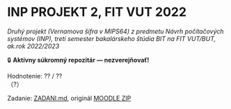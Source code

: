 # INP PROJEKT 2, FIT VUT 2022

*Druhý projekt (Vernamova šifra v MIPS64) z predmetu Návrh počítačových systémov (INP), tretí semester bakalárskeho štúdia BIT na FIT VUT/BUT, ak.rok 2022/2023*

🔒 **Aktívny súkromný repozitár — nezverejňovať!**

Hodnotenie: ?? / ??<br>（?）

Zadanie: [ZADANI.md](ZADANI.md), originál [MOODLE ZIP](https://moodle.vut.cz/mod/resource/view.php?id=252802)
